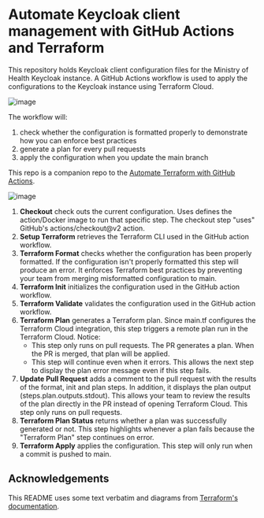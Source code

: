 # Automate Keycloak client management with GitHub Actions and Terraform

This repository holds Keycloak client configuration files for the Ministry of Health Keycloak instance. A GitHub Actions workflow is used to apply the configurations to the Keycloak instance using Terraform Cloud.

![image](https://user-images.githubusercontent.com/1767127/169346578-be0c2c46-deb5-4ceb-879f-9710534e3eeb.png)

The workflow will:

1. check whether the configuration is formatted properly to demonstrate how you can enforce best practices
2. generate a plan for every pull requests
3. apply the configuration when you update the main branch

This repo is a companion repo to the [Automate Terraform with GitHub Actions](https://learn.hashicorp.com/tutorials/terraform/github-actions?in=terraform/automation).

![image](https://user-images.githubusercontent.com/1767127/169342125-20158f98-8094-4430-b2b3-4f3f539bd367.png)

1. **Checkout** check outs the current configuration. Uses defines the action/Docker image to run that specific step. The checkout step "uses" GitHub's actions/checkout@v2 action.
1. **Setup Terraform** retrieves the Terraform CLI used in the GitHub action workflow.
1. **Terraform Format** checks whether the configuration has been properly formatted. If the configuration isn't properly formatted this step will produce an error. It enforces Terraform best practices by preventing your team from merging misformatted configuration to main.
1. **Terraform Init** initializes the configuration used in the GitHub action workflow.
1. **Terraform Validate** validates the configuration used in the GitHub action workflow.
1. **Terraform Plan** generates a Terraform plan. Since main.tf configures the Terraform Cloud integration, this step triggers a remote plan run in the Terraform Cloud. Notice:
    * This step only runs on pull requests. The PR generates a plan. When the PR is merged, that plan will be applied.
    * This step will continue even when it errors. This allows the next step to display the plan error message even if this step fails.
1. **Update Pull Request** adds a comment to the pull request with the results of the format, init and plan steps. In addition, it displays the plan output (steps.plan.outputs.stdout). This allows your team to review the results of the plan directly in the PR instead of opening Terraform Cloud. This step only runs on pull requests.
1. **Terraform Plan Status** returns whether a plan was successfully generated or not. This step highlights whenever a plan fails because the "Terraform Plan" step continues on error.
1. **Terraform Apply** applies the configuration. This step will only run when a commit is pushed to main.

## Acknowledgements

This README uses some text verbatim and diagrams from [Terraform's documentation]([url](https://learn.hashicorp.com/tutorials/terraform/github-actions)).
